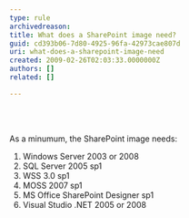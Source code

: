```yaml
---
type: rule
archivedreason: 
title: What does a SharePoint image need?
guid: cd393b06-7d80-4925-96fa-42973cae807d
uri: what-does-a-sharepoint-image-need
created: 2009-02-26T02:03:33.0000000Z
authors: []
related: []

---
```




<br><excerpt class='endintro'></excerpt><br>
<p>As a minumum, the SharePoint image needs&#58; </p>
<ol>
<li>Windows Server 2003 or 2008 
<li>SQL Server 2005 sp1 
<li>WSS 3.0 sp1 
<li>MOSS 2007 sp1 
<li>MS Office SharePoint Designer sp1 
<li>Visual Studio .NET 2005 or 2008 </li></ol>


